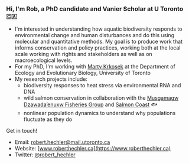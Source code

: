 ### Hi, I'm Rob, a PhD candidate and Vanier Scholar at U Toronto :canada:

- I'm interested in understanding how aquatic biodiversity responds to environmental change and human disturbances and do this using molecular and quantitative methods. My goal is to produce work that informs conservation and policy practices, working both at the local scale working with rights and stakeholders as well as on macroecological levels. 
- For my PhD, I'm working with [Marty Krkosek](https://krkosek.eeb.utoronto.ca/) at the Department of Ecology and Evolutionary Biology, University of Toronto
- My research projects include:
    - biodiversity responses to heat stress via environmental RNA and DNA 
    - wild salmon conservation in collaboration with the [Musgamagw Dzawada’enuxw Fisheries Group](https://mdfgfisheries.ca/) and [Salmon Coast](https://salmoncoast.org/) :fish: 
    - nonlinear population dynamics to understand why populations fluctuate as they do

Get in touch!
- Email: [robert.hechler@mail.utoronto.ca](mailto:robert.hechler@mail.utoronto.ca)
- Website: [www.roberthechler.ca](https://www.roberthechler.ca) 
- Twitter: [@robert_hechler](https://x.com/robert_hechler)





  

<!--
**RobertHechler/RobertHechler** is a ✨ _special_ ✨ repository because its `README.md` (this file) appears on your GitHub profile.

Here are some ideas to get you started:

- 🔭 I’m currently working on ...
- 🌱 I’m currently learning ...
- 👯 I’m looking to collaborate on ...
- 🤔 I’m looking for help with ...
- 💬 Ask me about ...
- 📫 How to reach me: ...
- 😄 Pronouns: ...
- ⚡ Fun fact: ...
-->
